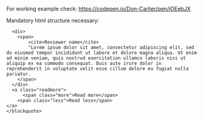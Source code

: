 For working example check:
https://codepen.io/Don-Carlier/pen/jOEebJX

Mandatory html structure necessary:

```<blockquote class="testimonial">
  <div>
    <span>
        <cite>Reviewer name</cite> 
        "Lorem ipsum dolor sit amet, consectetur adipiscing elit, sed do eiusmod tempor incididunt ut labore et dolore magna aliqua. Ut enim ad minim veniam, quis nostrud exercitation ullamco laboris nisi ut aliquip ex ea commodo consequat. Duis aute irure dolor in reprehenderit in voluptate velit esse cillum dolore eu fugiat nulla pariatur.
    </span>
  </div>
  <a class="readmore">
      <span class="more">Read more</span>
    <span class="less">Read less</span>
</a>
</blockquote>


